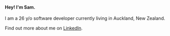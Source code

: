 #### Hey! I'm Sam.

I am a 26 y/o software developer currently living in Auckland, New Zealand.

Find out more about me on [LinkedIn](https://www.linkedin.com/in/sam-mccathie-aa0923176/).

<!--
**Sam-McCathie/Sam-McCathie** is a ✨ _special_ ✨ repository because its `README.md` (this file) appears on your GitHub profile.

Here are some ideas to get you started:

- 🔭 I’m currently working on ...
- 🌱 I’m currently learning ...
- 👯 I’m looking to collaborate on ...
- 🤔 I’m looking for help with ...
- 💬 Ask me about ...
- 📫 How to reach me: ...
- 😄 Pronouns: ...
- ⚡ Fun fact: ...
-->


